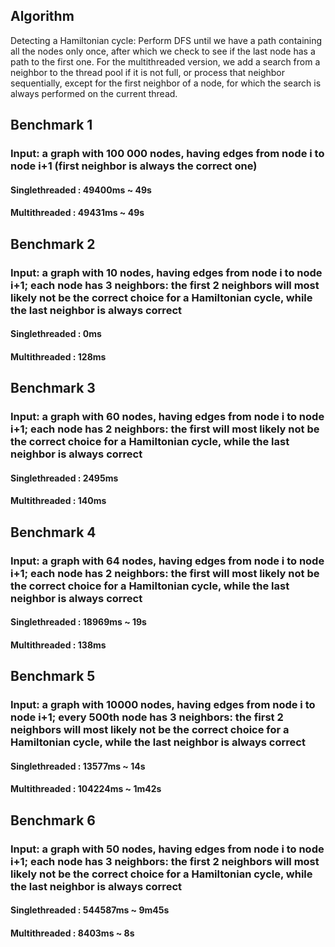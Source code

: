 ## Algorithm
Detecting a Hamiltonian cycle: Perform DFS until we have a path containing all the nodes only once, after which we check to see if the last node has a path to the first one.
For the multithreaded version, we add a search from a neighbor to the thread pool if it is not full, or process that neighbor sequentially, except for the first neighbor of a node, for which the search is always performed on the current thread.

## Benchmark 1
### Input: a graph with 100 000 nodes, having edges from node i to node i+1 (first neighbor is always the correct one)
#### Singlethreaded : 49400ms ~ 49s
#### Multithreaded : 49431ms ~ 49s

## Benchmark 2
### Input: a graph with 10 nodes, having edges from node i to node i+1; each node has 3 neighbors: the first 2 neighbors will most likely not be the correct choice for a Hamiltonian cycle, while the last neighbor is always correct
#### Singlethreaded : 0ms
#### Multithreaded : 128ms

## Benchmark 3
### Input: a graph with 60 nodes, having edges from node i to node i+1; each node has 2 neighbors: the first will most likely not be the correct choice for a Hamiltonian cycle, while the last neighbor is always correct
#### Singlethreaded : 2495ms
#### Multithreaded : 140ms

## Benchmark 4
### Input: a graph with 64 nodes, having edges from node i to node i+1; each node has 2 neighbors: the first will most likely not be the correct choice for a Hamiltonian cycle, while the last neighbor is always correct
#### Singlethreaded : 18969ms ~ 19s
#### Multithreaded : 138ms

## Benchmark 5
### Input: a graph with 10000 nodes, having edges from node i to node i+1; every 500th node has 3 neighbors: the first 2 neighbors will most likely not be the correct choice for a Hamiltonian cycle, while the last neighbor is always correct
#### Singlethreaded : 13577ms ~ 14s
#### Multithreaded : 104224ms ~ 1m42s

## Benchmark 6
### Input: a graph with 50 nodes, having edges from node i to node i+1; each node has 3 neighbors: the first 2 neighbors will most likely not be the correct choice for a Hamiltonian cycle, while the last neighbor is always correct
#### Singlethreaded : 544587ms ~ 9m45s
#### Multithreaded : 8403ms ~ 8s